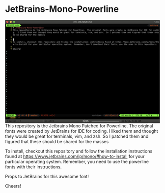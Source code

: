 # JetBrains-Mono-Powerline

<img src="terminal.png"
     alt="Terminal Screenshot"
     style="float: left; margin-right: 10px;" />
     
This repository is the Jetbrains Mono Patched for Powerline.  The original fonts were created by JetBrains for IDE for coding.  I liked them and thought they would be great for terminals, vim, and zsh.  So I patched them and figured that these should be shared for the masses

To install, checkout this repository and follow the installation instructions found at https://www.jetbrains.com/lp/mono/#how-to-install for your particular operating system.  Remember, you need to use the powerline fonts with their instructions.

Props to JetBrains for this awesome font!

Cheers!
